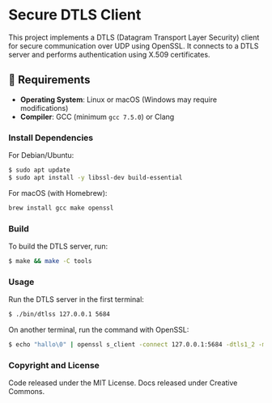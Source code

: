 # Secure DTLS Client

This project implements a DTLS (Datagram Transport Layer Security) client for
secure communication over UDP using OpenSSL. It connects to a DTLS server and
performs authentication using X.509 certificates.

## 📌 Requirements

- **Operating System**: Linux or macOS (Windows may require modifications)
- **Compiler**: GCC (minimum `gcc 7.5.0`) or Clang

### Install Dependencies

For Debian/Ubuntu:

```sh
$ sudo apt update
$ sudo apt install -y libssl-dev build-essential
```

For macOS (with Homebrew):

```bash
brew install gcc make openssl
```

### Build

To build the DTLS server, run:

```bash
$ make && make -C tools
```

### Usage

Run the DTLS server in the first terminal:

```bash
$ ./bin/dtlss 127.0.0.1 5684
```

On another terminal, run the command with OpenSSL:

```bash
$ echo "hallo\0" | openssl s_client -connect 127.0.0.1:5684 -dtls1_2 -msg -debug
```

### Copyright and License

Code released under the MIT License. Docs released under Creative Commons.

